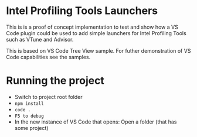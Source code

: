 # Intel Profiling Tools Launchers

This is is a proof of concept implementation to test and show how a VS Code plugin could be used to add simple launchers for Intel Profiling Tools such as VTune and Advisor.

This is based on VS Code Tree View sample. For futher demonstration of VS Code capabilities see the samples.

# Running the project

- Switch to project root folder
- `npm install`
- `code .`
- `F5 to debug`
- In the new instance of VS Code that opens: Open a folder (that has some project)  